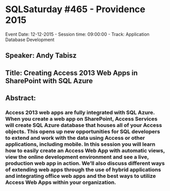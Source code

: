 # SQLSaturday #465 - Providence 2015
Event Date: 12-12-2015 - Session time: 09:00:00 - Track: Application  Database Development
## Speaker: Andy Tabisz
## Title: Creating Access 2013 Web Apps in SharePoint with SQL Azure
## Abstract:
### Access 2013 web apps are fully integrated with SQL Azure.  When you create a web app on SharePoint, Access Services will create SQL Azure database that houses all of your Access objects. This opens up new opportunities for SQL developers to extend and work with the data using Access or other applications, including mobile.  In this session you will learn how to easily create an Access Web App with automatic views, view the online development environment and see a live, production web app in action.  We’ll also discuss different ways of extending web apps through the use of hybrid applications and integrating office web apps and the best ways to utilize Access Web Apps within your organization.

